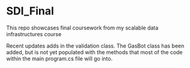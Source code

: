 # SDI_Final
This repo showcases final coursework from my scalable data infrastructures course

Recent updates adds in the validation class. The GasBot class has been added, but is not yet populated with the methods that most of the code within the main program.cs file will go into.
